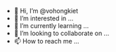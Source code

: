 - 👋 Hi, I’m @vohongkiet
- 👀 I’m interested in ...
- 🌱 I’m currently learning ...
- 💞️ I’m looking to collaborate on ...
- 📫 How to reach me ...

<!---
vohongkiet/vohongkiet is a ✨ special ✨ repository because its `README.md` (this file) appears on your GitHub profile.
You can click the Preview link to take a look at your changes.
--->
